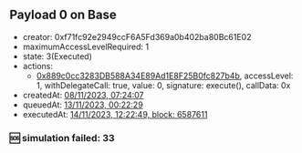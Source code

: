 ## Payload 0 on Base

- creator: 0xf71fc92e2949ccF6A5Fd369a0b402ba80Bc61E02
- maximumAccessLevelRequired: 1
- state: 3(Executed)
- actions:
  - [0x889c0cc3283DB588A34E89Ad1E8F25B0fc827b4b](https://basescan.org/address/0x889c0cc3283DB588A34E89Ad1E8F25B0fc827b4b), accessLevel: 1, withDelegateCall: true, value: 0, signature: execute(), callData: 0x
- createdAt: [08/11/2023, 07:24:07](https://basescan.org/tx/0xae075b78eb8ebb8ed1b5409710579b8492e46ae1d55c9b8503e1f35663cec397)
- queuedAt: [13/11/2023, 00:22:29](https://basescan.org/tx/0x8d8919f57e1299792c1b6d53b7835c612f79b1bc2a20706c4624b5dfd6363712)
- executedAt: [14/11/2023, 12:22:49, block: 6587611](https://basescan.org/tx/0x7bbf8dd1ed460ec2479f3863ab0d863d2e7e0373e9287e83a3f17824afd65375)

### :sos: simulation failed: 33
